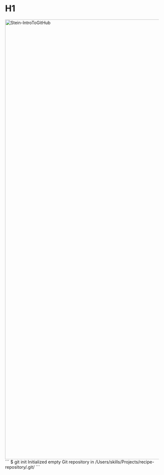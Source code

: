 # H1
<img width="1440" alt="Stein-IntroToGitHub" src="https://github.com/NStein514/skills-communicate-using-markdown/assets/113123414/75f07b37-0d86-46f0-8a8f-168e5ea1dcc6">
```
$ git init
Initialized empty Git repository in /Users/skills/Projects/recipe-repository/.git/
```
